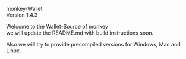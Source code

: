 monkey-Wallet
<br>Version 1.4.3

Welcome to the Wallet-Source of monkey<br>
we will update the README.md with build instructions soon.

Also we will try to provide precompiled versions for Windows, Mac and Linux.

